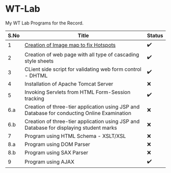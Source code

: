 # WT-Lab
My WT Lab Programs for the Record.

| S.No | Title | Status |
| --- | --- | --- |
| 1 | [Creation of Image map to fix Hotspots](https://github.com/notPlasticCat/WT-Lab/tree/main/EXP1_IMAGE_MAP_TO_FIX_HOTSPOTS) | ✔️ |
| 2 | Creation of web page with all type of cascading style sheets | ✔️ |
| 3 | CLient side script for validating web form control - DHTML | ✔️ |
| 4 | Installation of Apache Tomcat Server | ❌ |
| 5 | Invoking Servlets from HTML Form-Session tracking | ✔️ |
|6.a| Creation of three-tier application using JSP and Database for conducting Online Examination | ❌ |
|6.b| Creation of three-tier application using JSP and Database for displaying student marks | ❌ |
| 7 | Program using HTML Schema - XSLT/XSL | ❌ |
|8.a| Program using DOM Parser | ❌ |
|8.b| Program using SAX Parser | ❌ |
| 9 | Program using AJAX | ✔️ |
